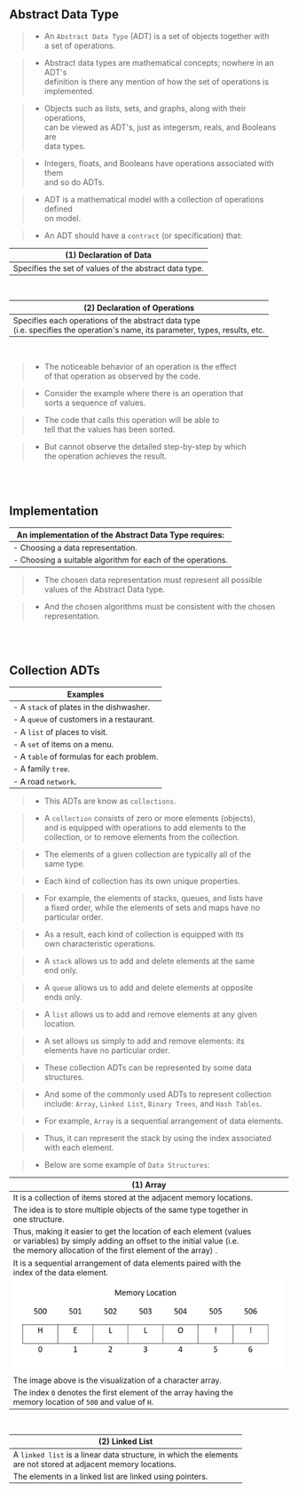## Abstract Data Type

> - An `Abstract Data Type` (ADT) is a set of objects together with <br />
    a set of operations.

> - Abstract data types are mathematical concepts; nowhere in an ADT's <br />
    definition is there any mention of how the set of operations is <br />
    implemented.

> - Objects such as lists, sets, and graphs, along with their operations, <br />
    can be viewed as ADT's, just as integersm, reals, and Booleans are <br />
    data types.

> - Integers, floats, and Booleans have operations associated with them <br />
    and so do ADTs.

> - ADT is a mathematical model with a collection of operations defined <br />
    on model.

> - An ADT should have a `contract` (or specification) that:

| (1) Declaration of Data |
| ----------------------- |
| Specifies the set of values of the abstract data type. |

<br />

| (2) Declaration of Operations |
| ----------------------------- |
| Specifies each operations of the abstract data type <br /> (i.e. specifies the operation's name, its parameter, types, results, etc. |

<br />

> - The noticeable behavior of an operation is the effect <br />
    of that operation as observed by the code.

> - Consider the example where there is an operation that <br />
    sorts a sequence of values.

> - The code that calls this operation will be able to <br />
    tell that the values has been sorted.

> - But cannot observe the detailed step-by-step by which <br />
    the operation achieves the result.

<br />
<br />



## Implementation

| An implementation of the Abstract Data Type requires: |
| ----------------------------------------------------- |
| - Choosing a data representation. |
| - Choosing a suitable algorithm for each of the operations. |

> - The chosen data representation must represent all possible <br />
    values of the Abstract Data type.

> - And the chosen algorithms must be consistent with the chosen <br />
    representation.

<br />
<br />



## Collection ADTs

| Examples |
| -------- |
| - A `stack` of plates in the dishwasher. |
| - A `queue` of customers in a restaurant. |
| - A `list` of places to visit. |
| - A `set` of items on a menu. |
| - A `table` of formulas for each problem. |
| - A family `tree`. |
| - A road `network`. |

> - This ADTs are know as `collections`.

> - A `collection` consists of zero or more elements (objects), <br />
    and is equipped with operations to add elements to the <br />
    collection, or to remove elements from the collection.

> - The elements of a given collection are typically all of the <br />
    same type.

> - Each kind of collection has its own unique properties. <br />

> - For example, the elements of stacks, queues, and lists have <br />
    a fixed order, while the elements of sets and maps have no <br />
    particular order.

> - As a result, each kind of collection is equipped with its <br />
    own characteristic operations.

> - A `stack` allows us to add and delete elements at the same <br />
    end only.

> - A `queue` allows us to add and delete elements at opposite <br />
    ends only.

> - A `list` allows us to add and remove elements at any given <br />
    location.

> - A set allows us simply to add and remove elements: its <br />
    elements have no particular order.

> - These collection ADTs can be represented by some data structures.

> - And some of the commonly used ADTs to represent collection <br />
    include: `Array`, `Linked List`, `Binary Trees`, and `Hash Tables`.

> - For example, `Array` is a sequential arrangement of data elements.

> - Thus, it can represent the stack by using the index associated <br />
    with each element.

> - Below are some example of `Data Structures`:

| (1) Array |
| --------- |
| It is a collection of items stored at the adjacent memory locations. |
| The idea is to store multiple objects of the same type together in <br /> one structure. |
| Thus, making it easier to get the location of each element (values <br /> or variables) by simply adding an offset to the initial value (i.e. <br /> the memory allocation of the first element of the array) . |
| It is a sequential arrangement of data elements paired with the <br /> index of the data element. |
| ![array-memory-allocation](./images/01-array-memory-allocation.png) |
| The image above is the visualization of a character array. |
| The index `0` denotes the first element of the array having the <br /> memory location of `500` and value of `H`. |

<br />

| (2) Linked List |
| --------------- |
| A `linked list` is a linear data structure, in which the elements <br /> are not stored at adjacent memory locations. |
| The elements in a linked list are linked using pointers. |

